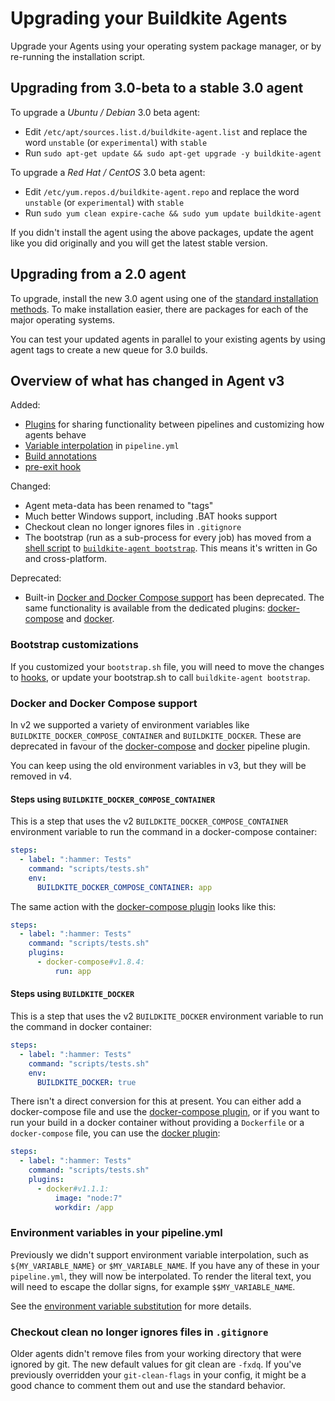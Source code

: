 # Upgrading your Buildkite Agents

Upgrade your Agents using your operating system package manager, or by re-running the installation script.

## Upgrading from 3.0-beta to a stable 3.0 agent

To upgrade a _Ubuntu / Debian_ 3.0 beta agent:

- Edit `/etc/apt/sources.list.d/buildkite-agent.list` and replace the word `unstable` (or `experimental`) with `stable`
- Run `sudo apt-get update && sudo apt-get upgrade -y buildkite-agent`

To upgrade a _Red Hat / CentOS_ 3.0 beta agent:

- Edit `/etc/yum.repos.d/buildkite-agent.repo` and replace the word `unstable` (or `experimental`) with `stable`
- Run `sudo yum clean expire-cache && sudo yum update buildkite-agent`

If you didn't install the agent using the above packages, update the agent like you did originally and you will get the latest stable version.

## Upgrading from a 2.0 agent

To upgrade, install the new 3.0 agent using one of the [standard installation methods](/docs/agent/v3/installation). To make installation easier, there are packages for each of the major operating systems.

You can test your updated agents in parallel to your existing agents by using agent tags to create a new queue for 3.0 builds.

## Overview of what has changed in Agent v3

Added:

- [Plugins](/docs/plugins) for sharing functionality between pipelines and customizing how agents behave
- [Variable interpolation](/docs/agent/v3/cli-pipeline) in `pipeline.yml`
- [Build annotations](/docs/agent/v3/cli-annotate)
- [pre-exit hook](/docs/agent/v3/hooks#job-lifecycle-hooks)

Changed:

- Agent meta-data has been renamed to "tags"
- Much better Windows support, including .BAT hooks support
- Checkout clean no longer ignores files in `.gitignore`
- The bootstrap (run as a sub-process for every job) has moved from a [shell script](https://github.com/buildkite/agent/blob/2-6-stable/templates/bootstrap.sh) to [`buildkite-agent bootstrap`](/docs/agent/v3/cli-bootstrap). This means it's written in Go and cross-platform.

Deprecated:

- Built-in [Docker and Docker Compose support](/docs/tutorials/docker-containerized-builds) has been deprecated. The same functionality is available from the dedicated plugins: [docker-compose](https://github.com/buildkite-plugins/docker-compose-buildkite-plugin) and [docker](https://github.com/buildkite-plugins/docker-buildkite-plugin).

### Bootstrap customizations

If you customized your `bootstrap.sh` file, you will need to move the changes to [hooks](/docs/agent/v3/hooks), or update your bootstrap.sh to call `buildkite-agent bootstrap`.

### Docker and Docker Compose support

In v2 we supported a variety of environment variables like `BUILDKITE_DOCKER_COMPOSE_CONTAINER` and `BUILDKITE_DOCKER`. These are deprecated in favour of the [docker-compose](https://github.com/buildkite-plugins/docker-compose-buildkite-plugin) and [docker](https://github.com/buildkite-plugins/docker-buildkite-plugin) pipeline plugin.

You can keep using the old environment variables in v3, but they will be removed in v4.

#### Steps using `BUILDKITE_DOCKER_COMPOSE_CONTAINER`

This is a step that uses the v2 `BUILDKITE_DOCKER_COMPOSE_CONTAINER` environment variable to run the command in a docker-compose container:

```yaml
steps:
  - label: ":hammer: Tests"
    command: "scripts/tests.sh"
    env:
      BUILDKITE_DOCKER_COMPOSE_CONTAINER: app
```

The same action with the [docker-compose plugin](https://github.com/buildkite-plugins/docker-compose-buildkite-plugin) looks like this:

```yaml
steps:
  - label: ":hammer: Tests"
    command: "scripts/tests.sh"
    plugins:
      - docker-compose#v1.8.4:
          run: app
```

#### Steps using `BUILDKITE_DOCKER`

This is a step that uses the v2 `BUILDKITE_DOCKER` environment variable to run the command in docker container:

```yaml
steps:
  - label: ":hammer: Tests"
    command: "scripts/tests.sh"
    env:
      BUILDKITE_DOCKER: true
```

There isn't a direct conversion for this at present. You can either add a docker-compose file and use the [docker-compose plugin](https://github.com/buildkite-plugins/docker-compose-buildkite-plugin), or if you want to run your build in a docker container without providing a `Dockerfile` or a `docker-compose` file, you can use the [docker plugin](https://github.com/buildkite-plugins/docker-buildkite-plugin):

```yaml
steps:
  - label: ":hammer: Tests"
    command: "scripts/tests.sh"
    plugins:
      - docker#v1.1.1:
          image: "node:7"
          workdir: /app
```

### Environment variables in your pipeline.yml

Previously we didn't support environment variable interpolation, such as `${MY_VARIABLE_NAME}` or `$MY_VARIABLE_NAME`. If you have any of these in your `pipeline.yml`, they will now be interpolated. To render the literal text, you will need to escape the dollar signs, for example `$$MY_VARIABLE_NAME`.

See the [environment variable substitution](/docs/agent/v3/cli-pipeline#environment-variable-substitution) for more details.

### Checkout clean no longer ignores files in `.gitignore`

Older agents didn't remove files from your working directory that were ignored by git. The new default values for git clean are `-fxdq`. If you've previously overridden your `git-clean-flags` in your config, it might be a good chance to comment them out and use the standard behavior.

